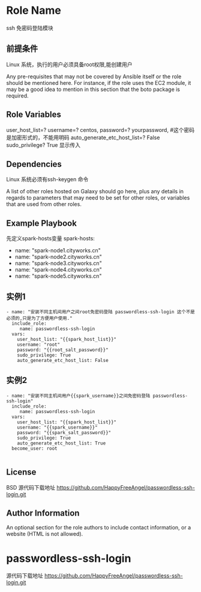 Role Name
=========

ssh 免密码登陆模块

前提条件
------------
Linux 系统，执行的用户必须具备root权限,能创建用户


Any pre-requisites that may not be covered by Ansible itself or the role should be mentioned here. For instance, if the role uses the EC2 module, it may be a good idea to mention in this section that the boto package is required.

Role Variables
--------------
   user_host_list=?
   username=? centos,
   password=? yourpassword, #这个密码是加密形式的，不能用明码
   auto_generate_etc_host_list=? False
   sudo_privilege? True 显示传入

Dependencies
------------
Linux 系统必须有ssh-keygen 命令

A list of other roles hosted on Galaxy should go here, plus any details in regards to parameters that may need to be set for other roles, or variables that are used from other roles.

Example Playbook
----------------

先定义spark-hosts变量
spark-hosts:
  - name: "spark-node1.cityworks.cn"
  - name: "spark-node2.cityworks.cn"
  - name: "spark-node3.cityworks.cn"
  - name: "spark-node4.cityworks.cn"   
  - name: "spark-node5.cityworks.cn"
  

## 实例1
```
- name: "安装不同主机间用户之间root免密码登陆 passwordless-ssh-login 这个不是必须的,只是为了方便用户使用."
  include_role:
     name: passwordless-ssh-login
  vars:
    user_host_list: "{{spark_host_list}}"
    username: "root"
    password: "{{root_salt_password}}"
    sudo_privilege: True
    auto_generate_etc_host_list: False
```  
      
## 实例2
```
- name: "安装不同主机间用户{{spark_username}}之间免密码登陆 passwordless-ssh-login"
  include_role:
     name: passwordless-ssh-login
  vars:
    user_host_list: "{{spark_host_list}}"
    username: "{{spark_username}}"
    password: "{{spark_salt_password}}"
    sudo_privilege: True
    auto_generate_etc_host_list: True
  become_user: root
      
```

License
-------

BSD
源代码下载地址
https://github.com/HappyFreeAngel/passwordless-ssh-login.git

Author Information
------------------

An optional section for the role authors to include contact information, or a website (HTML is not allowed).
# passwordless-ssh-login
源代码下载地址
https://github.com/HappyFreeAngel/passwordless-ssh-login.git
